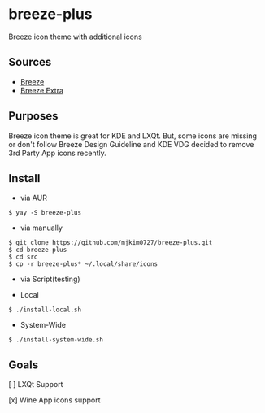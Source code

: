 # breeze-plus
 Breeze icon theme with additional icons

## Sources

* [Breeze](https://invent.kde.org/frameworks/breeze-icons)
* [Breeze Extra](https://github.com/varlesh/breeze-extra)

## Purposes

Breeze icon theme is great for KDE and LXQt. But, some icons are missing or don't follow Breeze Design Guideline and KDE VDG decided to remove 3rd Party App icons recently.

## Install

* via AUR

```
$ yay -S breeze-plus
```

* via manually

```
$ git clone https://github.com/mjkim0727/breeze-plus.git
$ cd breeze-plus
$ cd src
$ cp -r breeze-plus* ~/.local/share/icons
```

* via Script(testing)

 - Local

```
$ ./install-local.sh
```

 - System-Wide

```
$ ./install-system-wide.sh
```

## Goals

[ ] LXQt Support

[x] Wine App icons support
